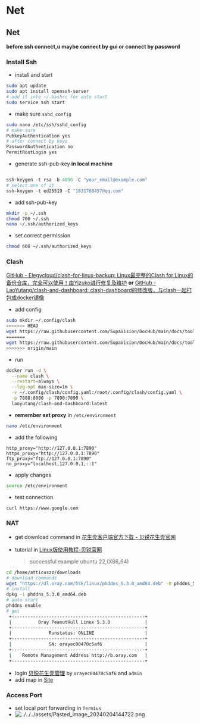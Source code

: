 # Net

## Net

__before ssh connect,u maybe connect by gui or connect by password__

### Install Ssh

- install and start

```bash
sudo apt update
sudo apt install openssh-server
# add it into ~/.bashrc for auto start
sudo service ssh start
```

- make sure `sshd_config`

```bash
sudo nano /etc/ssh/sshd_config
# make sure
PubkeyAuthentication yes
# after connect by keys
PasswordAuthentication no
PermitRootLogin yes
```

- generate ssh-pub-key __in local machine__

```powershell

ssh-keygen -t rsa -b 4096 -C "your_email@example.com"
# select one of it
ssh-keygen -t ed25519 -C "1831768457@qq.com"
```

- add ssh-pub-key

```bash
mkdir -p ~/.ssh
chmod 700 ~/.ssh
nano ~/.ssh/authorized_keys
```

- set correct permission

```bash
chmod 600 ~/.ssh/authorized_keys
```

### Clash

[GitHub - Elegycloud/clash-for-linux-backup: Linux最完整的Clash for Linux的备份仓库，完全可以使用！由Yizuko进行修复及维护](https://github.com/Elegycloud/clash-for-linux-backup)
__or__
[GitHub - LaoYutang/clash-and-dashboard: clash-dashboard的修改版，与clash一起打包成docker镜像](https://github.com/LaoYutang/clash-and-dashboard)

- add config

```bash
sudo mkdir ~/.config/clash
<<<<<<< HEAD
wget https://raw.githubusercontent.com/SupaVision/DocHub/main/docs/tools/clash.yaml -O /root/.config/clash/config.yaml
=======
wget https://raw.githubusercontent.com/SupaVision/DocHub/main/docs/tools/clash.yaml -O ~/.config/clash/config.yaml
>>>>>>> origin/main
```

- run

```bash
docker run -d \
  --name clash \
  --restart=always \
  --log-opt max-size=1m \
  -v ~/.config/clash/config.yaml:/root/.config/clash/config.yaml \
  -p 7888:8080 -p 7890:7890 \
  laoyutang/clash-and-dashboard:latest
```

- __remember set proxy__ in `/etc/environment`

```bash
nano /etc/environment
```

- add the following

```text
http_proxy="http://127.0.0.1:7890"
https_proxy="http://127.0.0.1:7890"
ftp_proxy="ftp://127.0.0.1:7890"
no_proxy="localhost,127.0.0.1,::1"
```

- apply changes

```bash
source /etc/environment
```

- test connection

```bash
curl https://www.google.com
```

### NAT

- get download command in [花生壳客户端官方下载 - 贝锐花生壳官网](https://hsk.oray.com/download)
- tutorial in [Linux版使用教程-贝锐官网](https://service.oray.com/question/11630.html)

  > successful example ubuntu 22,(X86_64)

```bash
cd /home/atticuszz/downloads
# download commands
wget "https://dl.oray.com/hsk/linux/phddns_5.3.0_amd64.deb" -O phddns_5.3.0_amd64.deb
# install
dpkg -i phddns_5.3.0_amd64.deb
# auto start
phddns enable
# get
 +--------------------------------------------------+
 |          Oray PeanutHull Linux 5.3.0             |
 +--------------------------------------------------+
 |              Runstatus: ONLINE                   |
 +--------------------------------------------------+
 |              SN: orayec00470c5af6                |
 +--------------------------------------------------+
 |    Remote Management Address http://b.oray.com   |
 +--------------------------------------------------+
```

- login [贝锐花生壳管理](http://b.oray.com) by `orayec00470c5af6` and `admin`
- add map in [Site](https://console.hsk.oray.com/forward)

### Access Port

- set local port forwarding in `Termius`
- ![../../../assets/Pasted_image_20240204144722.png](../../../assets/Pasted_image_20240204144722.png)
